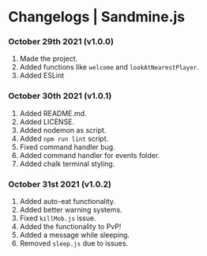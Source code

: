 # Changelogs | Sandmine.js

### October 29th 2021 (v1.0.0)

1. Made the project.
2. Added functions like `welcome` and `lookAtNearestPlayer`.
3. Added ESLint

### October 30th 2021 (v1.0.1)

1. Added README.md.
2. Added LICENSE.
3. Added nodemon as script.
4. Added `npm run lint` script.
5. Fixed command handler bug.
6. Added command handler for events folder.
7. Added chalk terminal styling.

### October 31st 2021 (v1.0.2)

1. Added auto-eat functionality.
2. Added better warning systems.
3. Fixed `killMob.js` issue.
4. Added the functionality to PvP!
5. Added a message while sleeping.
6. Removed `sleep.js` due to issues.